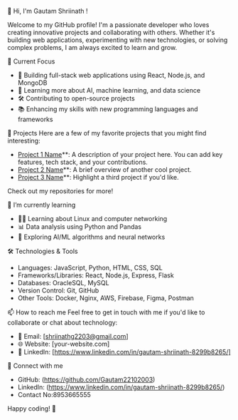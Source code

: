 👋 Hi, I'm Gautam Shriinath !

Welcome to my GitHub profile! I'm a passionate developer who loves creating innovative projects and collaborating with others. Whether it's building web applications,
experimenting with new technologies, or solving complex problems, I am always excited to learn and grow.

🔭 Current Focus
- 🚀 Building full-stack web applications using React, Node.js, and MongoDB
- 🌱 Learning more about AI, machine learning, and data science
- 🛠️ Contributing to open-source projects
- 📚 Enhancing my skills with new programming languages and frameworks

 🌟 Projects
Here are a few of my favorite projects that you might find interesting:

- [Project 1 Name](link)**: A description of your project here. You can add key features, tech stack, and your contributions.
- [Project 2 Name](link)**: A brief overview of another cool project.
- [Project 3 Name](link)**: Highlight a third project if you'd like.

Check out my repositories for more!

 🌱 I’m currently learning
- 🧑‍💻 Learning about Linux and computer networking
- 📊 Data analysis using Python and Pandas
- 🤖 Exploring AI/ML algorithms and neural networks

🛠️ Technologies & Tools
- Languages: JavaScript, Python, HTML, CSS, SQL
- Frameworks/Libraries: React, Node.js, Express, Flask
- Databases: OracleSQL, MySQL
- Version Control: Git, GitHub
- Other Tools: Docker, Nginx, AWS, Firebase, Figma, Postman

📫 How to reach me
Feel free to get in touch with me if you'd like to collaborate or chat about technology:

- 📧 Email: [shriinathg2203@gmail.com]
- 🌐 Website: [your-website.com]
- 💼 LinkedIn: [https://www.linkedin.com/in/gautam-shriinath-8299b8265/]

🔗 Connect with me
- GitHub: (https://github.com/Gautam22102003)
- LinkedIn: (https://www.linkedin.com/in/gautam-shriinath-8299b8265/)
- Contact No:8953665555
  
Happy coding! 🚀
